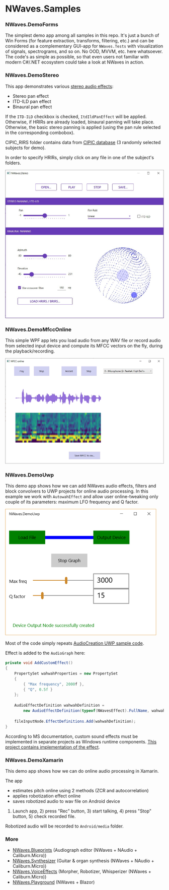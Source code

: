 # NWaves.Samples

### NWaves.DemoForms

The simplest demo app among all samples in this repo. It's just a bunch of Win Forms (for feature extraction, transforms, filtering, etc.) and can be considered as a complementary GUI-app for ```NWaves.Tests``` with visualization of signals, spectrograms, and so on. No OOD, MVVM, etc. here whatsoever. The code's as simple as possible, so that even users not familiar with modern C#/.NET ecosystem could take a look at NWaves in action.


### NWaves.DemoStereo

This app demonstrates various [stereo audio effects](https://github.com/ar1st0crat/NWaves/wiki/Stereo-effects):

- Stereo pan effect
- ITD-ILD pan effect
- Binaural pan effect

If the ```ITD-ILD``` checkbox is checked, ```ItdIldPanEffect``` will be applied. Otherwise, if HRIRs are already loaded, binaural panning will take place. Otherwise, the basic stereo panning is applied (using the pan rule selected in the corresponding combobox).

CIPIC_RIRS folder contains data from [CIPIC database](https://www.ece.ucdavis.edu/cipic/spatial-sound/hrtf-data/) (3 randomly selected subjects for demo).

In order to specify HRIRs, simply click on any file in one of the subject's folders.

<img src="https://github.com/ar1st0crat/NWaves.Samples/blob/main/screenshots/stereo.png" width="600" />


### NWaves.DemoMfccOnline

This simple WPF app lets you load audio from any WAV file or record audio from selected input device and compute its MFCC vectors on the fly, during the playback/recording.

![onlinedemo](https://github.com/ar1st0crat/NWaves.Samples/blob/main/screenshots/mfccdemo.gif)


### NWaves.DemoUwp

This demo app shows how we can add NWaves audio effects, filters and block convolvers to UWP projects for online audio processing. In this example we work with ```AutowahEffect``` and allow user online-tweaking only couple of its parameters: maximum LFO frequency and Q factor.

<img src="https://github.com/ar1st0crat/NWaves.Samples/blob/main/screenshots/uwp.png" width="480" />

Most of the code simply repeats [AudioCreation UWP sample code](https://github.com/microsoft/Windows-universal-samples/tree/master/Samples/AudioCreation/cs).

Effect is added to the ```AudioGraph``` here:

```C#
private void AddCustomEffect()
{
    PropertySet wahwahProperties = new PropertySet
    {
        { "Max frequency", 2000f },
        { "Q", 0.5f }
    };

    AudioEffectDefinition wahwahDefinition =
        new AudioEffectDefinition(typeof(NWavesEffect).FullName, wahwahProperties);

    fileInputNode.EffectDefinitions.Add(wahwahDefinition);
}
```


According to MS documentation, custom sound effects must be implemented in separate projects as Windows runtime components. [This project contains implementation of the effect](https://github.com/ar1st0crat/NWaves.Samples/tree/main/NWaves.DemoUwpEffect).


### NWaves.DemoXamarin

This demo app shows how we can do online audio processing in Xamarin.

The app

- estimates pitch online using 2 methods (ZCR and autocorrelation)
- applies robotization effect online
- saves robotized audio to wav file on Android device

1) Launch app, 2) press "Rec" button, 3) start talking, 4) press "Stop" button, 5) check recorded file.

Robotized audio will be recorded to ```Android/media``` folder.


### More

- [NWaves.Blueprints](https://github.com/ar1st0crat/NWaves.Blueprints) (Audiograph editor (NWaves + NAudio + Caliburn.Micro))
- [NWaves.Synthesizer](https://github.com/ar1st0crat/NWaves.Synthesizer) (Guitar & organ synthesis (NWaves + NAudio + Caliburn.Micro))
- [NWaves.VoiceEffects](https://github.com/ar1st0crat/NWaves.VoiceEffects) (Morpher, Robotizer, Whisperizer (NWaves + Caliburn.Micro))
- [NWaves.Playground](https://github.com/ar1st0crat/NWaves.Playground) (NWaves + Blazor)
